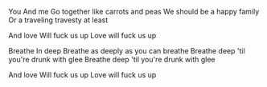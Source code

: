 You
And me
Go together like carrots and peas
We should be a happy family
Or a traveling travesty at least

And love
Will fuck us up
Love will fuck us up

Breathe
In deep
Breathe as deeply as you can breathe
Breathe deep 'til you're drunk with glee
Breathe deep 'til you're drunk with glee

And love
Will fuck us up
Love will fuck us up



